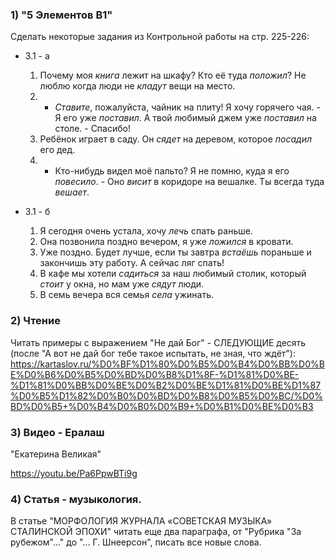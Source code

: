 ### 1) "5 Элементов B1"

Cделать некоторые задания из Контрольной работы на стр. 225-226:

- 3.1 - a
  1. Почему моя *книга* лежит на шкафу? Кто её туда *положил*? Не люблю когда люди не *кладут* вещи на место.
  2. - *Ставите*, пожалуйста, чайник на плиту! Я хочу горячего чая. - Я его уже *поставил*. А твой любимый джем уже *поставил* на столе. - Спасибо!
  3. Ребёнок играет в саду. Он *сядет* на деревом, которое *посадил* его дед.
  4. - Кто-нибудь видел моё пальто? Я не помню, куда я его *повесило*. - Оно *висит* в коридоре на вешалке. Ты всегда туда *вешает*.

- 3.1 - б
  1. Я сегодня очень устала, хочу *лечь* спать раньше.
  2. Она позвонила поздно вечером, я уже *ложился* в кровати.
  3. Уже поздно. Будет лучше, если ты завтра *встаёшь* пораньше и закончишь эту работу. А сейчас ляг спать!
  4. В кафе мы хотели *садиться* за наш любимый столик, который *стоит* у окна, но мам уже *сядут* люди.
  5. В семь вечера вся семья *села* ужинать.


### 2) Чтение

Читать примеры с выражением "Не дай Бог" - СЛЕДУЮЩИE десять (после "А вот не дай бог тебе такое испытать, не зная, что ждёт"):
https://kartaslov.ru/%D0%BF%D1%80%D0%B5%D0%B4%D0%BB%D0%BE%D0%B6%D0%B5%D0%BD%D0%B8%D1%8F-%D1%81%D0%BE-%D1%81%D0%BB%D0%BE%D0%B2%D0%BE%D1%81%D0%BE%D1%87%D0%B5%D1%82%D0%B0%D0%BD%D0%B8%D0%B5%D0%BC/%D0%BD%D0%B5+%D0%B4%D0%B0%D0%B9+%D0%B1%D0%BE%D0%B3

### 3) Видео - Ералаш

"Екатерина Великая"

https://youtu.be/Pa6PpwBTi9g


### 4) Cтатья - музыкология.

В статье "МОРФОЛОГИЯ ЖУРНАЛА «СОВЕТСКАЯ МУЗЫКА» СТАЛИНСКОЙ ЭПОХИ" читать еще два параграфа, от "Рубрика "За рубежом"..." до "... Г. Шнеерсон", писать все новые слова.

